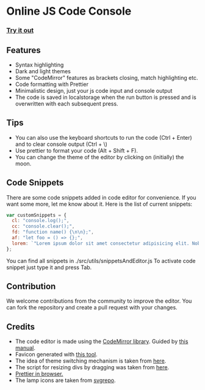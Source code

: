 # Online JS Code Console

### [Try it out](https://darrowv.github.io/JsLogs/)

## Features

- Syntax highlighting
- Dark and light themes
- Some "CodeMirror" features as brackets closing, match highlighting etc.
- Code formatting with Prettier
- Minimalistic design, just your js code input and console output
- The code is saved in localstorage when the run button is pressed and is overwritten with each subsequent press.

## Tips

- You can also use the keyboard shortcuts to run the code (Ctrl + Enter) and to clear console output (Ctrl + \\)
- Use prettier to format your code (Alt + Shift + F).
- You can change the theme of the editor by clicking on (initially) the moon.

## Code Snippets

There are some code snippets added in code editor for convenience. If you want some more, let me know about it. Here is the list of current snippets:

```javascript
var customSnippets = {
  cl: "console.log();",
  cc: "console.clear();",
  fd: "function name() {\n\n};",
  af: "let foo = () => {};",
  lorem: `"Lorem ipsum dolor sit amet consectetur adipisicing elit. Nobis ab eveniet ipsa hic quod, ipsam quia quo? Nam consequatur, nostrum ullam consequuntur mollitia ipsa deserunt eaque, ipsam quo sit animi!"`,
};
```

You can find all snippets in ./src/utils/snippetsAndEditor.js
To activate code snippet just type it and press Tab.

## Contribution

We welcome contributions from the community to improve the editor. You can fork the repository and create a pull request with your changes.

## Credits

- The code editor is made using the [CodeMirror library](https://codemirror.net/). Guided by [this manual](https://www.math.ucla.edu/sites/all/libraries/codemirror/doc/manual.html).
- Favicon generated with [this tool](https://favicon.io/favicon-generator).
- The idea of theme switching mechanism is taken from [here](https://dev.to/vaishnavs/simple-dark-light-toggle-with-vanillajs-2cbj).
- The script for resizing divs by dragging was taken from [here](https://htmldom.dev/).
- [Prettier in browser.](https://prettier.io/docs/en/browser.html)
- The lamp icons are taken from [svgrepo](https://www.svgrepo.com/).
